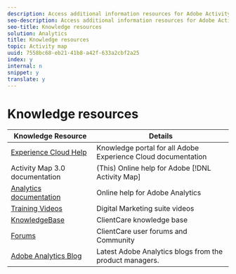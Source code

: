 ```yaml
---
description: Access additional information resources for Adobe Activity Map.
seo-description: Access additional information resources for Adobe Activity Map.
seo-title: Knowledge resources
solution: Analytics
title: Knowledge resources
topic: Activity map
uuid: 7558bc68-eb21-41b8-a42f-633a2cbf2a25
index: y
internal: n
snippet: y
translate: y
---
```


# Knowledge resources



|  Knowledge Resource  | Details  |
|---|---|
|  [ Experience Cloud Help ]( https://marketing.adobe.com/resources/help/en_US/home/index.html)  | Knowledge portal for all Adobe Experience Cloud documentation  |
|  Activity Map 3.0 documentation  |(This) Online help for Adobe [!DNL  Activity Map] |
|  [ Analytics documentation](https://marketing.adobe.com/resources/help/en_US/reference/)  | Online help for Adobe Analytics  |
|  [ Training Videos](https://outv.omniture.com/)  | Digital Marketing suite videos  |
|  [ KnowledgeBase](https://omniture-help.custhelp.com/)  | ClientCare knowledge base  |
|  [ Forums](http://help-forums.adobe.com/content/adobeforums/en/analytics-forum/?f=adobe-analytics)  | ClientCare user forums and Community  |
|  [ Adobe Analytics Blog ](http://blogs.adobe.com/digitalmarketing/analytics/)  | Latest Adobe Analytics blogs from the product managers.  |

